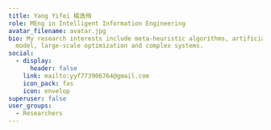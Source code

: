 ```yaml
---
title: Yang Yifei 楊逸飛
role: MEng in Intelligent Information Engineering
avatar_filename: avatar.jpg
bio: My research interests include meta-heuristic algorithms, artificial neuron
  model, large-scale optimization and complex systems.
social:
  - display:
      header: false
    link: mailto:yyf773906764@gmail.com
    icon_pack: fas
    icon: envelop
superuser: false
user_groups:
  - Researchers
---
```

